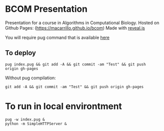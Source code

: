 # BCOM Presentation

Presentation for a course in Algorithms in Computational Biology.
Hosted on Github Pages: (https://macarrillo.github.io/bcom)
Made with [reveal.js](https://github.com/hakimel/reveal.js)

You will require pug command that is available [here](https://github.com/pugjs/pug)

## To deploy

```
pug index.pug && git add -A && git commit -am "Test" && git push origin gh-pages
```

Without pug compilation:

```
git add -A && git commit -am "Test" && git push origin gh-pages
```

# To run in local environtment

```
pug -w index.pug &
python -m SimpleHTTPServer &
```
